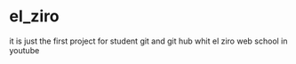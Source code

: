 # el_ziro
it is just the first project for student git and git hub whit el ziro web school in youtube
